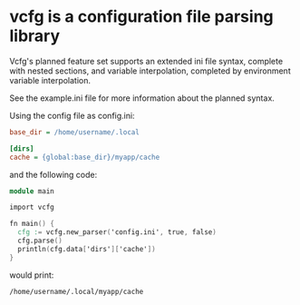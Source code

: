 # vcfg is a configuration file parsing library

Vcfg's planned feature set supports an extended ini file syntax, complete with nested sections, and variable interpolation, completed by 
environment variable interpolation.

See the example.ini file for more information about the planned syntax.

Using the config file as config.ini:

```ini
base_dir = /home/username/.local

[dirs]
cache = {global:base_dir}/myapp/cache
```

and the following code:

```v
module main

import vcfg

fn main() {
  cfg := vcfg.new_parser('config.ini', true, false)
  cfg.parse()
  println(cfg.data['dirs']['cache'])
}
```

would print:

```
/home/username/.local/myapp/cache
```

